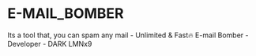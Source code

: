 # E-MAIL_BOMBER
Its a tool that, you can spam any mail - Unlimited &amp; Fast🔥 E-mail Bomber - Developer - DARK LMNx9
